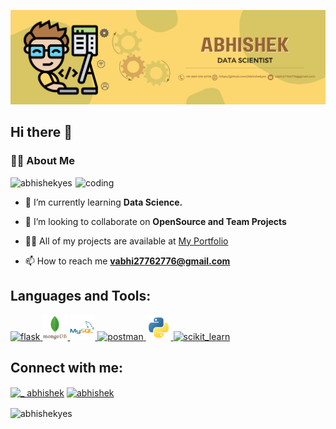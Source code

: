 ![logo](https://github.com/Abhishekyes/Abhishekyes/blob/main/Black%20Minimalist%20LinkedIn%20Banner.png)
<h2 align="left">Hi there 👋 </h2>
<h3 align="left">🙋‍♂️ About Me</h3>
<img align ="right" alt="coding" width="400" src=https://camo.githubusercontent.com/97d0c0c4209208d8ec9573c7e213e05872a9f59b703868647b559b77af601cc6/68747470733a2f2f692e70696e696d672e636f6d2f6f726967696e616c732f65382f66342f35332f65386634353334363961336563393765636433353464663436356437333931332e676966
<p align="left"> <img src="https://komarev.com/ghpvc/?username=abhishekyes&label=Profile%20views&color=0e75b6&style=flat" alt="abhishekyes" /> </p>

- 🌱 I’m currently learning **Data Science.**

- 👯 I’m looking to collaborate on **OpenSource and Team Projects**

- 👨‍💻 All of my projects are available at [My Portfolio](https://github.com/Abhishekyes?tab=repositories)

- 📫 How to reach me **vabhi27762776@gmail.com**


<h2 align="left">Languages and Tools:</h2>
<p align="left"> <a href="https://flask.palletsprojects.com/" target="_blank" rel="noreferrer"> <img src="https://www.vectorlogo.zone/logos/pocoo_flask/pocoo_flask-icon.svg" alt="flask" width="40" height="40"/> </a> <a href="https://www.mongodb.com/" target="_blank" rel="noreferrer"> <img src="https://raw.githubusercontent.com/devicons/devicon/master/icons/mongodb/mongodb-original-wordmark.svg" alt="mongodb" width="40" height="40"/> </a> <a href="https://www.mysql.com/" target="_blank" rel="noreferrer"> <img src="https://raw.githubusercontent.com/devicons/devicon/master/icons/mysql/mysql-original-wordmark.svg" alt="mysql" width="40" height="40"/> </a> <a href="https://postman.com" target="_blank" rel="noreferrer"> <img src="https://www.vectorlogo.zone/logos/getpostman/getpostman-icon.svg" alt="postman" width="40" height="40"/> </a> <a href="https://www.python.org" target="_blank" rel="noreferrer"> <img src="https://raw.githubusercontent.com/devicons/devicon/master/icons/python/python-original.svg" alt="python" width="40" height="40"/> </a> <a href="https://scikit-learn.org/" target="_blank" rel="noreferrer"> <img src="https://upload.wikimedia.org/wikipedia/commons/0/05/Scikit_learn_logo_small.svg" alt="scikit_learn" width="40" height="40"/> </a> </p>

<h2 align="left">Connect with me:</h2>
<p align="left">
<a href="https://linkedin.com/in/_ abhishek" target="blank"><img align="center" src="https://raw.githubusercontent.com/rahuldkjain/github-profile-readme-generator/master/src/images/icons/Social/linked-in-alt.svg" alt="_ abhishek" height="30" width="40" /></a>
<a href="https://auth.geeksforgeeks.org/user/abhishek" target="blank"><img align="center" src="https://raw.githubusercontent.com/rahuldkjain/github-profile-readme-generator/master/src/images/icons/Social/geeks-for-geeks.svg" alt="abhishek" height="30" width="40" /></a>
</p>


<p><img align="center" src="https://github-readme-streak-stats.herokuapp.com/?user=abhishekyes&" alt="abhishekyes" /></p>
